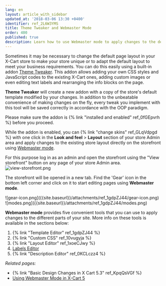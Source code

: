 ```yaml
---
lang: en
layout: article_with_sidebar
updated_at: '2018-03-06 13:30 +0400'
identifier: ref_2L6W3YMS
title: Theme Tweaker and Webmaster Mode
order: 400
published: true
description: Learn how to use Webmaster mode to apply changes to the default store layout
---
```

Sometimes it may be necessary to change the default page layout in your X-Cart store to make your store unique or to adapt the default layout to meet your business requirements. You can do this easily using a built-in addon [Theme Tweaker](https://market.x-cart.com/addons/theme-tweaker.html "Using Theme Tweaker for Layout Changes"). This addon allows adding your own CSS styles and JavaScript codes to the existing X-Cart ones, adding custom images or even editing text labels and rearranging the info blocks on the page. 

**Theme Tweaker** will create a new addon with a copy of the store's default template modified by your changes. In addition to the unbeatable convenience of making changes on the fly, every tweak you implement with this tool will be saved correctly in accordance with the OOP paradigm. 

Please make sure the addon is {% link "installed and enabled" ref_0fGEpvrh %} before you proceed.

While the addon is enabled, you can {% link "change skins" ref_GLqVdpgd %} with one click in the **Look and feel** > **Layout** section of your store Admin area and apply changes to the existing store layout directly on the storefront using [Webmaster mode](https://devs.x-cart.com/webinars_and_video_tutorials/using_webmaster_mode_in_x-cart_5.html "Using Theme Tweaker for Layout Changes"). 

For this purpose log in as an admin and open the storefront using the "View storefront" button on any page of your store Admin area. 
![view-storefront.png]({{site.baseurl}}/attachments/ref_1gdpZJ44/view-storefront.png)

The storefront will be opened in a new tab. Find the 'Gear' icon in the bottom left corner and click on it to start editing pages using **Webmaster mode**.

<div class="ui stackable two column grid">
  <div class="column" markdown="span">![gear-icon.png]({{site.baseurl}}/attachments/ref_1gdpZJ44/gear-icon.png)</div>
  <div class="column" markdown="span">![modes.png]({{site.baseurl}}/attachments/ref_1gdpZJ44/modes.png)</div>
</div>

**Webmaster mode** provides five convenient tools that you can use to apply changes to the different parts of your site. More info on these tools is available in the sections below:
1. {% link "Template Editor" ref_1gdpZJ44 %}
2. {% link "Custom CSS" ref_10vugyja %}
3. {% link "Layout Editor" ref_1xoeCJwy %}
4. [Labels Editor](https://kb.x-cart.com/look_and_feel/text_labels/labels_in_webmaster_mode.html "Using Theme Tweaker for Layout Changes")
5. {% link "Description Editor" ref_0KCLczz4 %}



_Related pages:_
* {% link "Basic Design Changes in X Cart 5.3" ref_KpqQsVGf %}
* [Using Webmaster Mode in X-Cart 5](https://devs.x-cart.com/webinars_and_video_tutorials/using_webmaster_mode_in_x-cart_5.html)
